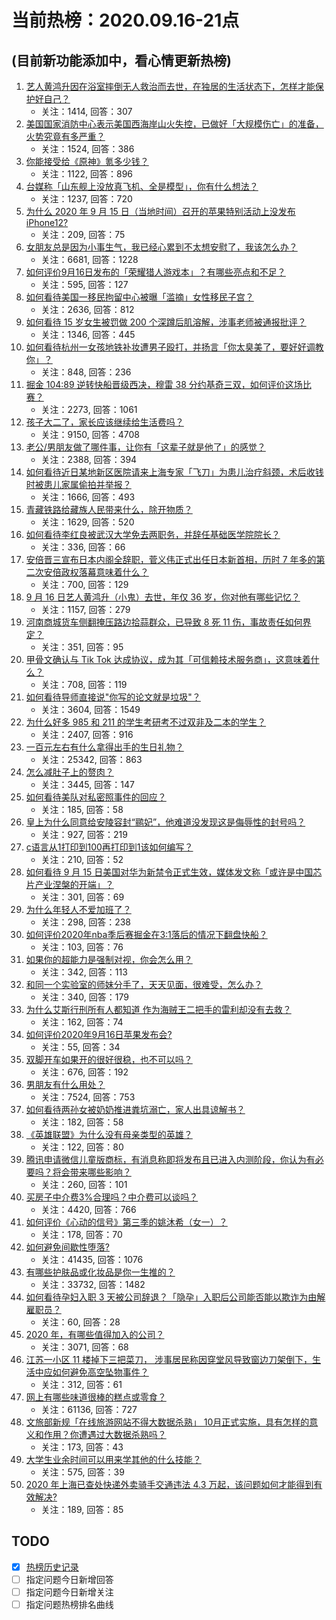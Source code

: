 # 当前热榜：2020.09.16-21点
## (目前新功能添加中，看心情更新热榜)
1. [艺人黄鸿升因在浴室摔倒无人救治而去世，在独居的生活状态下，怎样才能保护好自己？](https://www.zhihu.com/question/421395574)
    * 关注：1414, 回答：307
2. [美国国家消防中心表示美国西海岸山火失控，已做好「大规模伤亡」的准备，火势究竟有多严重？](https://www.zhihu.com/question/421256457)
    * 关注：1524, 回答：386
3. [你能接受给《原神》氪多少钱？](https://www.zhihu.com/question/421208356)
    * 关注：1122, 回答：896
4. [台媒称「山东舰上没放真飞机、全是模型」，你有什么想法？](https://www.zhihu.com/question/421296273)
    * 关注：1237, 回答：720
5. [为什么 2020 年 9 月 15 日（当地时间）召开的苹果特别活动上没发布 iPhone12?](https://www.zhihu.com/question/421334620)
    * 关注：209, 回答：75
6. [女朋友总是因为小事生气，我已经心累到不太想安慰了，我该怎么办？](https://www.zhihu.com/question/37761060)
    * 关注：6681, 回答：1228
7. [如何评价9月16日发布的「荣耀猎人游戏本」？有哪些亮点和不足？](https://www.zhihu.com/question/421209430)
    * 关注：595, 回答：127
8. [如何看待美国一移民拘留中心被曝「滥摘」女性移民子宫？](https://www.zhihu.com/question/421348286)
    * 关注：2636, 回答：812
9. [如何看待 15 岁女生被罚做 200 个深蹲后肌溶解，涉事老师被通报批评？](https://www.zhihu.com/question/421286902)
    * 关注：1346, 回答：445
10. [如何看待杭州一女孩地铁补妆遭男子殴打，并扬言「你太臭美了，要好好调教你」？](https://www.zhihu.com/question/421380479)
    * 关注：848, 回答：236
11. [掘金 104:89 逆转快船晋级西决，穆雷 38 分约基奇三双，如何评价这场比赛？](https://www.zhihu.com/question/421347694)
    * 关注：2273, 回答：1061
12. [孩子大二了，家长应该继续给生活费吗？](https://www.zhihu.com/question/412397891)
    * 关注：9150, 回答：4708
13. [老公/男朋友做了哪件事，让你有「这辈子就是他了」的感觉？](https://www.zhihu.com/question/421025094)
    * 关注：2388, 回答：394
14. [如何看待近日某地新区医院请来上海专家「飞刀」为患儿治疗斜颈，术后收钱时被患儿家属偷拍并举报？](https://www.zhihu.com/question/419137743)
    * 关注：1666, 回答：493
15. [青藏铁路给藏族人民带来什么，除开物质？](https://www.zhihu.com/question/302495721)
    * 关注：1629, 回答：520
16. [如何看待李红良被武汉大学免去两职务，并辞任基础医学院院长？](https://www.zhihu.com/question/421360246)
    * 关注：336, 回答：66
17. [安倍晋三宣布日本内阁全辞职，菅义伟正式出任日本新首相，历时 7 年多的第二次安倍政权落幕意味着什么？](https://www.zhihu.com/question/421350675)
    * 关注：700, 回答：129
18. [9 月 16 日艺人黄鸿升（小鬼）去世，年仅 36 岁，你对他有哪些记忆？](https://www.zhihu.com/question/421388598)
    * 关注：1157, 回答：279
19. [河南商城货车侧翻掩压路边拾蒜群众，已导致 8 死 11 伤，事故责任如何界定？](https://www.zhihu.com/question/421356843)
    * 关注：351, 回答：95
20. [甲骨文确认与 Tik Tok 达成协议，成为其「可信赖技术服务商」，这意味着什么？](https://www.zhihu.com/question/421217146)
    * 关注：708, 回答：119
21. [如何看待导师直接说"你写的论文就是垃圾"？](https://www.zhihu.com/question/398692495)
    * 关注：3604, 回答：1549
22. [为什么好多 985 和 211 的学生考研考不过双非及二本的学生？](https://www.zhihu.com/question/397197245)
    * 关注：2407, 回答：916
23. [一百元左右有什么拿得出手的生日礼物？](https://www.zhihu.com/question/333123808)
    * 关注：25342, 回答：863
24. [怎么减肚子上的赘肉？](https://www.zhihu.com/question/28842075)
    * 关注：3445, 回答：147
25. [如何看待美队对私密照事件的回应？](https://www.zhihu.com/question/421207063)
    * 关注：185, 回答：58
26. [皇上为什么同意给安陵容封“鹂妃”，他难道没发现这是侮辱性的封号吗？](https://www.zhihu.com/question/335556545)
    * 关注：927, 回答：219
27. [c语言从1打印到100再打印到1该如何编写？](https://www.zhihu.com/question/420856018)
    * 关注：210, 回答：52
28. [如何看待 9 月 15 日美国对华为新禁令正式生效，媒体发文称「或许是中国芯片产业涅槃的开端」？](https://www.zhihu.com/question/421381414)
    * 关注：301, 回答：69
29. [为什么年轻人不爱加班了？](https://www.zhihu.com/question/418784883)
    * 关注：298, 回答：238
30. [如何评价2020年nba季后赛掘金在3:1落后的情况下翻盘快船？](https://www.zhihu.com/question/421371291)
    * 关注：103, 回答：76
31. [如果你的超能力是强制对视，你会怎么用？](https://www.zhihu.com/question/420783910)
    * 关注：342, 回答：113
32. [和同一个实验室的师妹分手了，天天见面，很难受，怎么办？](https://www.zhihu.com/question/411768332)
    * 关注：340, 回答：179
33. [为什么艾斯行刑所有人都知道 作为海贼王二把手的雷利却没有去救？](https://www.zhihu.com/question/420245156)
    * 关注：162, 回答：74
34. [如何评价2020年9月16日苹果发布会?](https://www.zhihu.com/question/421334702)
    * 关注：55, 回答：34
35. [双脚开车如果开的很好很稳，也不可以吗？](https://www.zhihu.com/question/420877771)
    * 关注：676, 回答：192
36. [男朋友有什么用处？](https://www.zhihu.com/question/20960685)
    * 关注：7524, 回答：753
37. [如何看待两孙女被奶奶推进粪坑溺亡，家人出具谅解书？](https://www.zhihu.com/question/421320410)
    * 关注：182, 回答：58
38. [《英雄联盟》为什么没有母亲类型的英雄？](https://www.zhihu.com/question/420263243)
    * 关注：122, 回答：80
39. [腾讯申请微信儿童版商标，有消息称即将发布且已进入内测阶段，你认为有必要吗？将会带来哪些影响？](https://www.zhihu.com/question/421247114)
    * 关注：260, 回答：101
40. [买房子中介费3%合理吗？中介费可以谈吗？](https://www.zhihu.com/question/381013428)
    * 关注：4420, 回答：766
41. [如何评价《心动的信号》第三季的姚沐希（女一）？](https://www.zhihu.com/question/420030135)
    * 关注：178, 回答：70
42. [如何避免间歇性堕落?](https://www.zhihu.com/question/388686475)
    * 关注：41435, 回答：1076
43. [有哪些护肤品或化妆品是你一生推的？](https://www.zhihu.com/question/319506397)
    * 关注：33732, 回答：1482
44. [如何看待孕妇入职 3 天被公司辞退？「隐孕」入职后公司能否能以欺诈为由解雇职员？](https://www.zhihu.com/question/421253323)
    * 关注：60, 回答：28
45. [2020 年，有哪些值得加入的公司？](https://www.zhihu.com/question/360599955)
    * 关注：3071, 回答：68
46. [江苏一小区 11 楼掉下三把菜刀， 涉事居民称因穿堂风导致窗边刀架倒下，生活中应如何避免高空坠物事件？](https://www.zhihu.com/question/421038518)
    * 关注：312, 回答：61
47. [网上有哪些味道很棒的糕点或零食？](https://www.zhihu.com/question/35119423)
    * 关注：61136, 回答：727
48. [文旅部新规「在线旅游网站不得大数据杀熟」 10月正式实施，具有怎样的意义和作用？你遭遇过大数据杀熟吗？](https://www.zhihu.com/question/418737828)
    * 关注：173, 回答：43
49. [大学生业余时间可以用来学其他的什么技能？](https://www.zhihu.com/question/41709696)
    * 关注：575, 回答：39
50. [2020 年上海已查处快递外卖骑手交通违法 4.3 万起，该问题如何才能得到有效解决?](https://www.zhihu.com/question/421241774)
    * 关注：189, 回答：85
## TODO
* [x] [热榜历史记录](hot_history/AllHot.md)
* [ ] 指定问题今日新增回答
* [ ] 指定问题今日新增关注
* [ ] 指定问题热榜排名曲线

